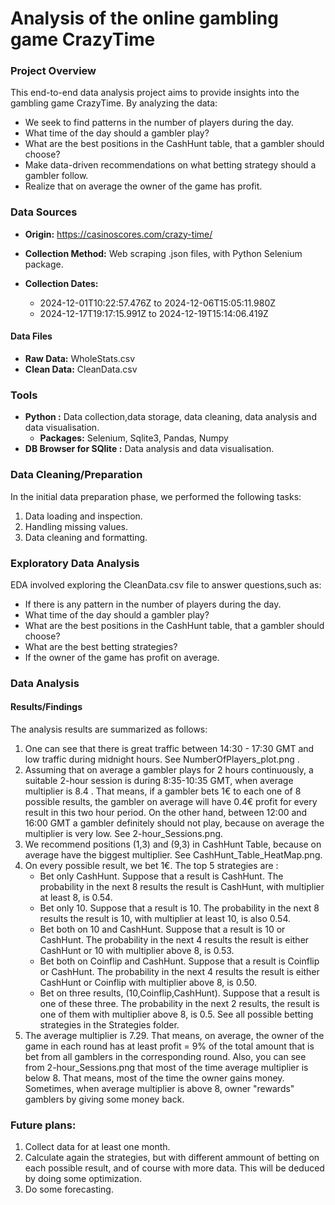 # Analysis of the online gambling game CrazyTime

### Project Overview

This end-to-end data analysis project aims to provide insights into the gambling game CrazyTime. By analyzing the data:
* We seek to find patterns in the number of players during the day.
* What time of the day should a gambler play?
* What are the best positions in  the CashHunt table, that a gambler should choose?
* Make data-driven recommendations on what betting strategy should a gambler follow.
* Realize that on average the owner of the game has profit.


### Data Sources


  * **Origin:** https://casinoscores.com/crazy-time/
  * **Collection Method:** Web scraping .json files, with Python Selenium package.
  
 
  * **Collection Dates:**
    - 2024-12-01T10:22:57.476Z to 2024-12-06T15:05:11.980Z
    - 2024-12-17T19:17:15.991Z to 2024-12-19T15:14:06.419Z
  
  #### Data Files
  * **Raw Data:** WholeStats.csv
  * **Clean Data:** CleanData.csv  

### Tools
- **Python :** Data collection,data storage, data cleaning, data analysis and data visualisation.
   - **Packages:** Selenium, Sqlite3, Pandas, Numpy
- **DB Browser for SQlite :** Data analysis and data visualisation. 


### Data Cleaning/Preparation

In the initial data preparation phase, we performed the following tasks:

1. Data loading and inspection.
2. Handling missing values.
3. Data cleaning and formatting.

### Exploratory Data Analysis

EDA involved exploring the CleanData.csv file to answer questions,such as:
- If there is any pattern in the number of players during the day.
- What time of the day should a gambler play?
- What are the best positions in  the CashHunt table, that a gambler should choose?
- What are the best betting strategies?
- If the owner of the game has profit on average.

### Data Analysis

#### Results/Findings
The analysis results are summarized as follows:

1. One can see that there is great traffic between 14:30 - 17:30 GMT and low traffic during midnight hours. See NumberOfPlayers_plot.png .
2. Assuming that on average a gambler plays for 2 hours continuously, a suitable 2-hour session is during 8:35-10:35 GMT, when average multiplier is 8.4 . That means, if a gambler bets 1€ to each one of 8 possible results, the gambler on average will have 0.4€ profit for every result in this two hour period. On the other hand, between 12:00 and 16:00 GMT a gambler definitely should not play, because on average the multiplier is very low. See 2-hour_Sessions.png.
3. We recommend positions (1,3) and (9,3) in CashHunt Table, because on average have the biggest multiplier. See CashHunt_Table_HeatMap.png.
4. On every possible result, we bet 1€. The top 5 strategies are :
   - Bet only CashHunt. Suppose that a result is CashHunt. The probability in the next 8 results the result is CashHunt, with multiplier at least 8, is 0.54.
   - Bet only 10. Suppose that a result is 10. The probability in the next 8 results the result is 10, with multiplier at least 10, is also 0.54.
   - Bet both on 10 and CashHunt. Suppose that a result is 10 or CashHunt. The probability in the next 4 results the result is either CashHunt or 10 with multiplier above 8, is 0.53.
   - Bet both on Coinflip and CashHunt. Suppose that a result is Coinflip or CashHunt. The probability in the next 4 results the result is either CashHunt or Coinflip with multiplier above 8, is 0.50.
   - Bet on three results, (10,Coinflip,CashHunt). Suppose that a result is one of these three. The probability in the next 2 results, the result is one of them with multiplier above 8, is 0.5.
See all possible betting strategies in the Strategies folder.
5. The average multiplier is 7.29. That means, on average, the owner of the game in each round has at least profit = 9% of the total amount that is bet from all gamblers in the corresponding round. Also, you can see from 2-hour_Sessions.png that most of the time average multiplier is below 8. That means, most of the time the owner gains money. Sometimes, when average multiplier is above 8, owner "rewards" gamblers by giving some money back. 


### Future plans:
1. Collect data for at least one month.
2. Calculate again the strategies, but with different ammount of betting on each possible result, and of course with more data. This will be deduced by doing some optimization.
3. Do some forecasting.
